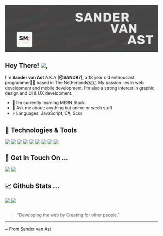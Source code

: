 <img src="./banner.png">

## Hey There! <img src="https://raw.githubusercontent.com/MartinHeinz/MartinHeinz/master/wave.gif" width="30px">,

I'm **Sander van Ast** A.K.A **[@SANDR7]**, a 18 year old enthousiast programmer👨‍💻 based in The Netherlands🇳🇱. My passion lies in web development and mobile development. I'm also a strong interest in graphic design and UI & UX development.

- 🌱 I’m currently learning MERN Stack.
- 💬 Ask me about: anything but anime or weeb stuff
- ⚡ Languages: JavaScript, C#, Scss

## 🔧 Technologies & Tools

![](https://img.shields.io/badge/Editor-VSCode-informational?style=flat&logo=visual-studio-code&logoColor=white&color=212C42)
![](https://img.shields.io/badge/Code-JavaScript-informational?style=flat&logo=javascript&logoColor=white&color=212C42)
![](https://img.shields.io/badge/Code-React-informational?style=flat&logo=react&logoColor=white&color=212C42)
![](https://img.shields.io/badge/Code-Express-informational?style=flat&logo=javascript&logoColor=white&color=212C42)
![](https://img.shields.io/badge/Code-Next-informational?style=flat&logo=next.js&logoColor=white&color=212C42)
![](https://img.shields.io/badge/Code-Java-informational?style=flat&logo=java&logoColor=white&color=212C42)
![](https://img.shields.io/badge/Code-C/C++-informational?style=flat&logo=c&logoColor=white&color=212C42)
![](https://img.shields.io/badge/Code-TypeScript-informational?style=flat&logo=typescript&logoColor=white&color=212C42)
![](https://img.shields.io/badge/Database-MongoDB-informational?style=flat&logo=mongodb&logoColor=white&color=212C42)

## 🏓 Get In Touch On ...

[![](https://img.shields.io/badge/@codingverse-informational?style=flat&logo=instagram&logoColor=white&color=8134af)](https://www.instagram.com/codingverse/)
[![](https://img.shields.io/badge/@saptarshibasu15-informational?style=flat&logo=github&logoColor=white&color=black)](https://github.com/saptarshibasu15)

## 📈 Github Stats ...

<a href="https://github.com/SANDR7">
  <img align="center" src="https://github-readme-stats.vercel.app/api/top-langs/?username=SANDR7&langs_count=3&hide=cpp,css,html&title_color=ffffff&text_color=c9cacc&icon_color=ce3691&bg_color=1d1f21" />
</a>
<a href="https://github.com/SANDR7">
  <img align="center" src="https://github-readme-stats.vercel.app/api?username=SANDR7&show_icons=true&line_height=27&count_private=true&title_color=ffffff&text_color=c9cacc&icon_color=12ffc4&bg_color=1d1f21"/>
</a>
<br/><br/>

> "Developing the web by Creating for other people."

---

~ From [Sander van Ast](https://github.com/SANDR7)